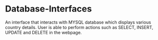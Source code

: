 # Database-Interfaces

An interface that interacts with MYSQL database which displays various country details. User is able to perform actions such as SELECT, INSERT, UPDATE and DELETE in the webpage.


